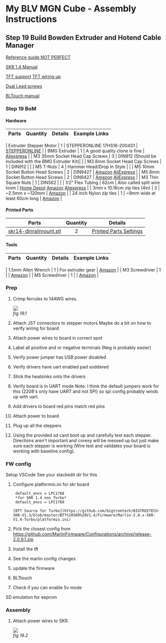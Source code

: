 # My BLV MGN Cube - Assembly Instructions

## Step 19 Build Bowden Extruder and Hotend Cable Manager

[Reference guide NOT PERFECT](https://www.makenprint.uk/3d-printing/3d-printing-guides/skr-v1-4-setup-guide/#pwrconnections)

[SKR 1.4 Manual](https://github.com/bigtreetech/BIGTREETECH-SKR-V1.3/raw/master/BTT%20SKR%20V1.4/BTT%20SKR%20V1.4%20Instruction%20Manual.pdf)

[TFT support](https://github.com/bigtreetech/BIGTREETECH-TouchScreenFirmware)
[TFT wiring up](https://www.youtube.com/watch?v=v0PCzHGXTgk)

[Dual Lead screws](https://www.youtube.com/watch?v=3jAFQdTk8iw&t=117s)

[BLTouch manual](https://5020dafe-17d8-4c4c-bf3b-914a8fdd5140.filesusr.com/ugd/f5a1c8_d40d077cf5c24918bd25b6524f649f11.pdf)


### Step 19 BoM

#### Hardware
| Parts     | Quantity | Details | Example Links |
|-----------|:--------:|---------|---------------|


| Extruder Stepper Motor | 1 | STEPPERONLINE 17HS16-2004S1 | [STEPPERONLINE](https://www.omc-stepperonline.com/nema-17-bipolar-45ncm-64oz-in-2a-42x42x40mm-4-wires-w-1m-cable-and-connector.html?search=17HS16-2004S1) |
| BMG Extruder | 1 | A good quality clone is fine | [Aliexpress](https://www.aliexpress.com/item/32917029058.html?spm=a2g0s.9042311.0.0.27424c4d85bUyI) |
| M3 35mm Socket Head Cap Screws | 3 | DIN912 (Should be included with the BMG Extruder Kit)| |
| M3 8mm Socket Head Cap Screws | 1 | DIN912 | |
| M5 T-Nuts | 4 | Hammer Head/Drop In Style | |
| M5 10mm Socket Button Head Screws | 2 | DIN9427 | [Amazon](https://amzn.to/3txrazT) [AliExpress](https://s.click.AliExpress.com/e/_ASWaER) |
| M5 8mm Socket Button Head Screws | 2 | DIN9427 | [Amazon](https://amzn.to/3txrazT) [AliExpress](https://s.click.AliExpress.com/e/_ASWaER) |
| M3 Thin Square Nuts | 1 | DIN562 | |
| 1/2" Flex Tubing | 62cm | Also called split wire loom | [Home Depot](https://www.homedepot.com/p/Gardner-Bender-3-8-in-and-1-2-in-Flex-Tubing-7-ft-and-10-ft-Combo-Pack-FLX-538C10/205588197#product-overview) [Amazon](https://www.amazon.com/Gardner-Bender-FLX-538C10-Assorted-Corrugated/dp/B01MSN7D25/ref=sr_1_10?dchild=1&keywords=split%2Bflex%2Btubing%2B1%2F2%22&qid=1628354523&s=hi&sr=1-10&th=1) [Aliexpress](https://www.aliexpress.com/item/32855974110.html?spm=a2g0o.productlist.0.0.112a72eas6e75a&algo_pvid=6370ddcb-8c94-4862-98e7-a1bb0f65fe20&algo_exp_id=6370ddcb-8c94-4862-98e7-a1bb0f65fe20-28) |
| 3mm x 10.16cm zip ties (4in)  | 3 | ~2.5mm x ~120mm | [Amazon](https://amzn.to/3p2nDaE) |
| 24 inch Nylon zip ties | 1 | ~9mm wide at least 60cm long | [Amazon](https://www.lowes.com/pd/Utilitech-15-Pack-24-in-Cable-Ties/50005756) |

#### Printed Parts
| Parts     | Quantity | Details |
|-----------|:--------:|---------|
| [skr14-dinrailmount.stl](../../extra/din-rail-mount-skr-board/files/skr14-dinrailmount.stl) | 2 | [Printed Parts Settings](../partsSettings.md) |

#### Tools
| Parts     | Quantity | Details | Example Links |
|-----------|:--------:|---------|---------------|

| 1.5mm Allen Wrench | 1 | For extruder gear | [Amazon](https://amzn.to/3qNmEgs) |
| M3 Screwdriver | 1 | | [Amazon](https://amzn.to/3qNmEgs) |
| M5 Screwdriver | 1 | | [Amazon](https://amzn.to/3qNmEgs) |

### Prep
1. Crimp ferrules to 14AWG wires.

    ![](img/19-CrimpWires.JPG)\
    *fig 19.1*

2. Attach JST connectors to stepper motors
   Maybe do a bit on how to verify wiring for board
2. Attach power wires to board in correct spot
3. Label all positive and or negative terminals (Neg is probably easier)
4. Verify power jumper has USB power disabled
2. Verify drivers have uart enabled pad soddered
3. Stick the heatsinks onto the drivers
4. Verify board is in UART mode
   Note: I think the default jumpers work for this (2208's only have UART and not SPI) so spi config probably winds up with uart.
3. Add drivers to board red pins match red pins
4. Attach power to board
5. Plug up all the steppers
6. Using the provided sd card boot up and carefully test each stepper. Directions aren't important and corexy will be messed up but just make sure each stepper is working (Wire test and validates your board is working with baseline config).

### FW config
Setup VSCode See your stackedit dir for this
1. Configure platformio.ini for skr board
   
        default_envs = LPC1768  
        *for SKR 1.4 non Turbo*
        default_envs = LPC1769

       [BTT Source for Turbo](https://github.com/bigtreetech/BIGTREETECH-SKR-V1.3/blob/master/BTT%20SKR%20V1.4/Firmware/Marlin-2.0.x-SKR-V1.4-Turbo/platformio.ini)

2. Pick the closest config from 
https://github.com/MarlinFirmware/Configurations/archive/release-2.0.9.1.zip

3. Install the tft
4. See the marlin config changes
5. update the firmware
6. BLTtouch
7.  Check if you can enable 5v mode
  


SD emulation for eeprom

### Assembly
1. Attach power wires to SKR.

    ![](img/19-PowerWires.JPG)\
    *fig 19.2*
